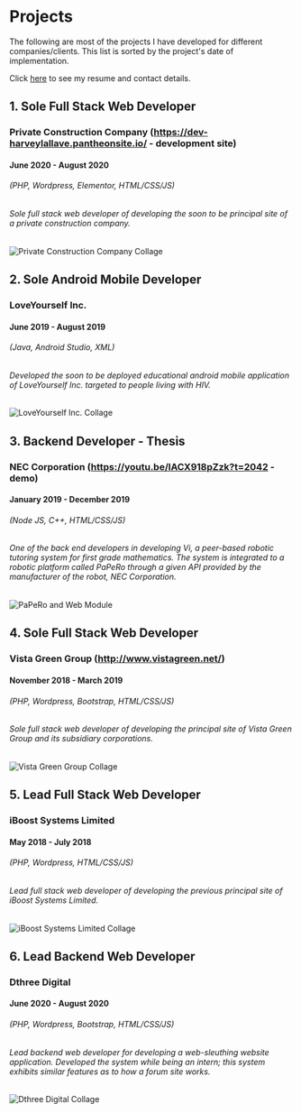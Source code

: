 # Projects

The following are most of the projects I have developed for different companies/clients. This list is sorted by the project's date of implementation.

Click [here](https://github.com/harveylallave/projects/blob/main/assets/Harvey%20Lallave%20-%20Resume.pdf) to see my resume and contact details.

## 1. Sole Full Stack Web Developer
### Private Construction Company (https://dev-harveylallave.pantheonsite.io/ - development site)
#### June 2020 - August 2020
###### (PHP, Wordpress, Elementor, HTML/CSS/JS)

###### Sole full stack web developer of developing the soon to be principal site of a private construction company.

![Private Construction Company Collage](https://github.com/harveylallave/projects/blob/main/assets/Construction%20Company/collage.jpg?raw=true)

## 2. Sole Android Mobile Developer
### LoveYourself Inc.
#### June 2019 - August 2019
###### (Java, Android Studio, XML)

###### Developed the soon to be deployed educational android mobile application of LoveYourself Inc. targeted to people living with HIV.

![LoveYourself Inc. Collage](https://github.com/harveylallave/projects/blob/main/assets/LoveYourself%20Inc/collage.jpg?raw=true)

## 3. Backend Developer - Thesis
### NEC Corporation (https://youtu.be/lACX918pZzk?t=2042 - demo)
#### January 2019 - December 2019
###### (Node JS, C++, HTML/CSS/JS)

###### One of the back end developers in developing Vi, a peer-based robotic tutoring system for first grade mathematics. The system is integrated to a robotic platform called PaPeRo through a given API provided by the manufacturer of the robot, NEC Corporation.


![PaPeRo and Web Module](https://github.com/harveylallave/projects/blob/main/assets/PaPeRo%20NEC/PaPeRo%20and%20web%20module.png?raw=true)

## 4. Sole Full Stack Web Developer
### Vista Green Group (http://www.vistagreen.net/)
#### November 2018 - March 2019
###### (PHP, Wordpress, Bootstrap, HTML/CSS/JS)

###### Sole full stack web developer of developing the principal site of Vista Green Group and its subsidiary corporations.


![Vista Green Group Collage](https://github.com/harveylallave/projects/blob/main/assets/VistaGreen/collage.jpg?raw=true)

## 5. Lead Full Stack Web Developer
### iBoost Systems Limited 
#### May 2018 - July 2018
###### (PHP, Wordpress, HTML/CSS/JS)

###### Lead full stack web developer of developing the previous principal site of iBoost Systems Limited.


![iBoost Systems Limited Collage](https://github.com/harveylallave/projects/blob/main/assets/iBoost%20Site/collage.jpg?raw=true)


## 6. Lead Backend Web Developer
### Dthree Digital
#### June 2020 - August 2020
###### (PHP, Wordpress, Bootstrap, HTML/CSS/JS)

###### Lead backend web developer for developing a web-sleuthing website application. Developed the system while being an intern; this system exhibits similar features as to how a forum site works.

![Dthree Digital Collage](https://github.com/harveylallave/projects/blob/main/assets/Dthree/collage.jpg?raw=true)

